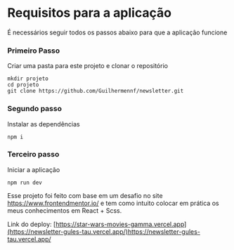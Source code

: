 # Requisitos para a aplicação

É necessários seguir todos os passos abaixo para que a aplicação funcione

### Primeiro Passo

Criar uma pasta para este projeto e clonar o repositório

```
mkdir projeto
cd projeto
git clone https://github.com/Guilhermennf/newsletter.git
```

### Segundo passo

Instalar as dependências

```
npm i
```

### Terceiro passo

Iniciar a aplicação

```
npm run dev
```


Esse projeto foi feito com base em um desafio no site https://www.frontendmentor.io/ e tem como intuito colocar em prática os meus conhecimentos em React + Scss.

Link do deploy: [https://star-wars-movies-gamma.vercel.app](https://newsletter-gules-tau.vercel.app/)https://newsletter-gules-tau.vercel.app/
